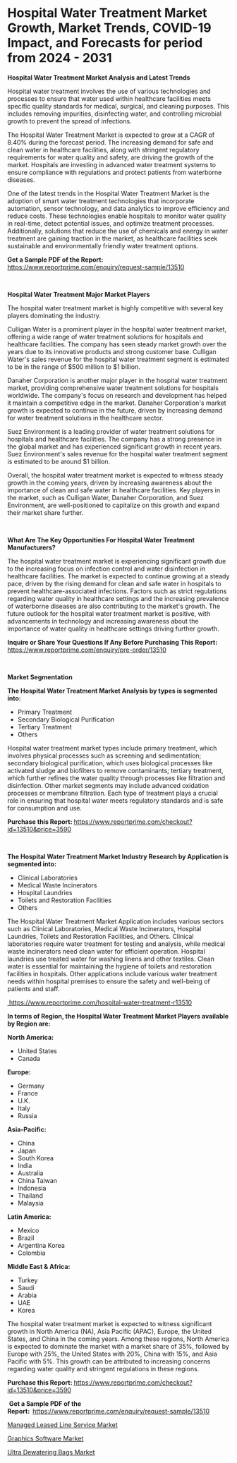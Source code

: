 <p><h1>Hospital Water Treatment Market Growth, Market Trends, COVID-19 Impact, and Forecasts for period from 2024 - 2031</h1></p><p><strong>Hospital Water Treatment Market Analysis and Latest Trends</strong></p>
<p><p>Hospital water treatment involves the use of various technologies and processes to ensure that water used within healthcare facilities meets specific quality standards for medical, surgical, and cleaning purposes. This includes removing impurities, disinfecting water, and controlling microbial growth to prevent the spread of infections.</p><p>The Hospital Water Treatment Market is expected to grow at a CAGR of 8.40% during the forecast period. The increasing demand for safe and clean water in healthcare facilities, along with stringent regulatory requirements for water quality and safety, are driving the growth of the market. Hospitals are investing in advanced water treatment systems to ensure compliance with regulations and protect patients from waterborne diseases.</p><p>One of the latest trends in the Hospital Water Treatment Market is the adoption of smart water treatment technologies that incorporate automation, sensor technology, and data analytics to improve efficiency and reduce costs. These technologies enable hospitals to monitor water quality in real-time, detect potential issues, and optimize treatment processes. Additionally, solutions that reduce the use of chemicals and energy in water treatment are gaining traction in the market, as healthcare facilities seek sustainable and environmentally friendly water treatment options.</p></p>
<p><strong>Get a Sample PDF of the Report:&nbsp;</strong> <a href="https://www.reportprime.com/enquiry/request-sample/13510">https://www.reportprime.com/enquiry/request-sample/13510</a></p>
<p>&nbsp;</p>
<p><strong>Hospital Water Treatment Major Market Players</strong></p>
<p><p>The hospital water treatment market is highly competitive with several key players dominating the industry. </p><p>Culligan Water is a prominent player in the hospital water treatment market, offering a wide range of water treatment solutions for hospitals and healthcare facilities. The company has seen steady market growth over the years due to its innovative products and strong customer base. Culligan Water's sales revenue for the hospital water treatment segment is estimated to be in the range of $500 million to $1 billion.</p><p>Danaher Corporation is another major player in the hospital water treatment market, providing comprehensive water treatment solutions for hospitals worldwide. The company's focus on research and development has helped it maintain a competitive edge in the market. Danaher Corporation's market growth is expected to continue in the future, driven by increasing demand for water treatment solutions in the healthcare sector.</p><p>Suez Environment is a leading provider of water treatment solutions for hospitals and healthcare facilities. The company has a strong presence in the global market and has experienced significant growth in recent years. Suez Environment's sales revenue for the hospital water treatment segment is estimated to be around $1 billion.</p><p>Overall, the hospital water treatment market is expected to witness steady growth in the coming years, driven by increasing awareness about the importance of clean and safe water in healthcare facilities. Key players in the market, such as Culligan Water, Danaher Corporation, and Suez Environment, are well-positioned to capitalize on this growth and expand their market share further.</p></p>
<p>&nbsp;</p>
<p><strong>What Are The Key Opportunities For Hospital Water Treatment Manufacturers?</strong></p>
<p><p>The hospital water treatment market is experiencing significant growth due to the increasing focus on infection control and water disinfection in healthcare facilities. The market is expected to continue growing at a steady pace, driven by the rising demand for clean and safe water in hospitals to prevent healthcare-associated infections. Factors such as strict regulations regarding water quality in healthcare settings and the increasing prevalence of waterborne diseases are also contributing to the market's growth. The future outlook for the hospital water treatment market is positive, with advancements in technology and increasing awareness about the importance of water quality in healthcare settings driving further growth.</p></p>
<p><strong>Inquire or Share Your Questions If Any Before Purchasing This Report:</strong> <a href="https://www.reportprime.com/enquiry/pre-order/13510">https://www.reportprime.com/enquiry/pre-order/13510</a></p>
<p>&nbsp;</p>
<p><strong>Market Segmentation</strong></p>
<p><strong>The Hospital Water Treatment Market Analysis by types is segmented into:</strong></p>
<p><ul><li>Primary Treatment</li><li>Secondary Biological Purification</li><li>Tertiary Treatment</li><li>Others</li></ul></p>
<p><p>Hospital water treatment market types include primary treatment, which involves physical processes such as screening and sedimentation; secondary biological purification, which uses biological processes like activated sludge and biofilters to remove contaminants; tertiary treatment, which further refines the water quality through processes like filtration and disinfection. Other market segments may include advanced oxidation processes or membrane filtration. Each type of treatment plays a crucial role in ensuring that hospital water meets regulatory standards and is safe for consumption and use.</p></p>
<p><strong>Purchase this Report:&nbsp;</strong><a href="https://www.reportprime.com/checkout?id=13510&price=3590">https://www.reportprime.com/checkout?id=13510&price=3590</a></p>
<p>&nbsp;</p>
<p><strong>The Hospital Water Treatment Market Industry Research by Application is segmented into:</strong></p>
<p><ul><li>Clinical Laboratories</li><li>Medical Waste Incinerators</li><li>Hospital Laundries</li><li>Toilets and Restoration Facilities</li><li>Others</li></ul></p>
<p><p>The Hospital Water Treatment Market Application includes various sectors such as Clinical Laboratories, Medical Waste Incinerators, Hospital Laundries, Toilets and Restoration Facilities, and Others. Clinical laboratories require water treatment for testing and analysis, while medical waste incinerators need clean water for efficient operation. Hospital laundries use treated water for washing linens and other textiles. Clean water is essential for maintaining the hygiene of toilets and restoration facilities in hospitals. Other applications include various water treatment needs within hospital premises to ensure the safety and well-being of patients and staff.</p></p>
<p><a href="https://www.reportprime.com/hospital-water-treatment-r13510">&nbsp;https://www.reportprime.com/hospital-water-treatment-r13510</a></p>
<p><strong>In terms of Region, the Hospital Water Treatment Market Players available by Region are:</strong></p>
<p>
    <p> <strong> North America: </strong>
        <ul>
            <li>United States</li>
            <li>Canada</li>
        </ul>
        </p> 
    <p> <strong> Europe: </strong>
        <ul>
            <li>Germany</li>
            <li>France</li>
            <li>U.K.</li>
            <li>Italy</li>
            <li>Russia</li>
        </ul>
        </p> 
    <p> <strong> Asia-Pacific: </strong>
        <ul>
            <li>China</li>
            <li>Japan</li>
            <li>South Korea</li>
            <li>India</li>
            <li>Australia</li>
            <li>China Taiwan</li>
            <li>Indonesia</li>
            <li>Thailand</li>
            <li>Malaysia</li>
        </ul>
        </p> 
    <p> <strong> Latin America: </strong>
        <ul>
            <li>Mexico</li>
            <li>Brazil</li>
            <li>Argentina Korea</li>
            <li>Colombia</li>
        </ul>
        </p> 
    <p> <strong> Middle East & Africa: </strong>
        <ul>
            <li>Turkey</li>
            <li>Saudi</li>
            <li>Arabia</li>
            <li>UAE</li>
            <li>Korea</li>
        </ul>
    </p>
    </p>
<p><p>The hospital water treatment market is expected to witness significant growth in North America (NA), Asia Pacific (APAC), Europe, the United States, and China in the coming years. Among these regions, North America is expected to dominate the market with a market share of 35%, followed by Europe with 25%, the United States with 20%, China with 15%, and Asia Pacific with 5%. This growth can be attributed to increasing concerns regarding water quality and stringent regulations in these regions.</p></p>
<p><strong>Purchase this Report: </strong><a href="https://www.reportprime.com/checkout?id=13510&price=3590">https://www.reportprime.com/checkout?id=13510&price=3590</a></p>
<p>&nbsp;<strong>Get a Sample PDF of the Report:&nbsp;&nbsp;</strong><a href="https://www.reportprime.com/enquiry/request-sample/13510">https://www.reportprime.com/enquiry/request-sample/13510</a></p>
<p><strong></strong></p>
<p><p><a href="https://view.publitas.com/reportprime-1/managed-leased-line-service-market-industry-trends-and-forecast-for-period-from-2024-to-2031/">Managed Leased Line Service Market</a></p><p><a href="https://issuu.com/reportprime-2/docs/graphics-software-market-size-2030.pptx">Graphics Software Market</a></p><p><a href="https://view.publitas.com/reportprime-1/ultra-dewatering-bags-market-outlook-complete-industry-analysis-2024-to-2031/">Ultra Dewatering Bags Market</a></p></p>